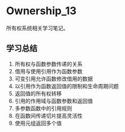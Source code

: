 # Ownership_13

所有权系统相关学习笔记。

## 学习总结

1. 所有权与函数参数传递的关系
2. 借用与使用引用作为函数参数
3. 可变引用允许函数修改借用的数据
4. 以引用作为函数返回值的限制和生命周期问题
5. 返回值的所有权转移
6. 引用的作用域与函数参数和返回值
7. 多参数函数中的引用规则
8. 在函数间传递切片提高灵活性
9. 使用元组返回多个值 
